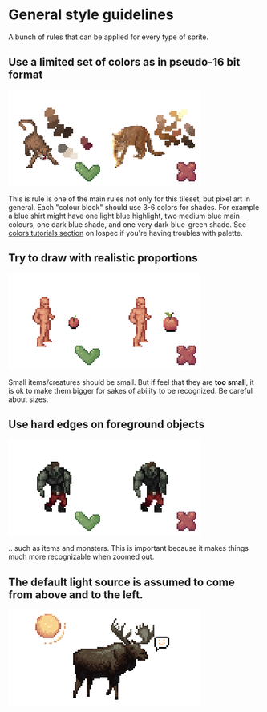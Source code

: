 # General style guidelines

A bunch of rules that can be applied for every type of sprite.

## Use a limited set of colors as in pseudo-16 bit format

![colors](image/colors.png)

This is rule is one of the main rules not only for this tileset, but pixel art in general. 
Each "colour block" should use 3-6 colors for shades. For example a blue shirt might have one light blue highlight, two medium blue main colours, one dark blue shade, and one very dark blue-green shade. 
See [colors tutorials section](https://lospec.com/pixel-art-tutorials/tags/colors) on lospec if you're having troubles with palette.

## Try to draw with realistic proportions

![proportions](image/proportions.png)

Small items/creatures should be small. But if feel that they are **too small**, it is ok to make them bigger for sakes of ability to be recognized. Be careful about sizes.

## Use hard edges on foreground objects

![hard-edges](image/hard-edges.png)

.. such as items and monsters. This is important because it makes things much more recognizable when zoomed out.

## The default light source is assumed to come from above and to the left.

![sunlight](image/sunlight.png)
